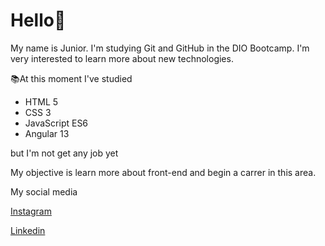 # Hello👋
My name is Junior. I'm studying Git and GitHub in the DIO Bootcamp.
I'm very interested to learn more about new technologies.

📚At this moment I've studied

- HTML 5
- CSS 3
- JavaScript ES6
- Angular 13

but I'm not get any job yet

My objective is learn more about front-end and begin a carrer in this area.

My social media

[Instagram](instagram.com/junior8vii/)

[Linkedin](linkedin.com/in/carlos-junior-5432782a7)
